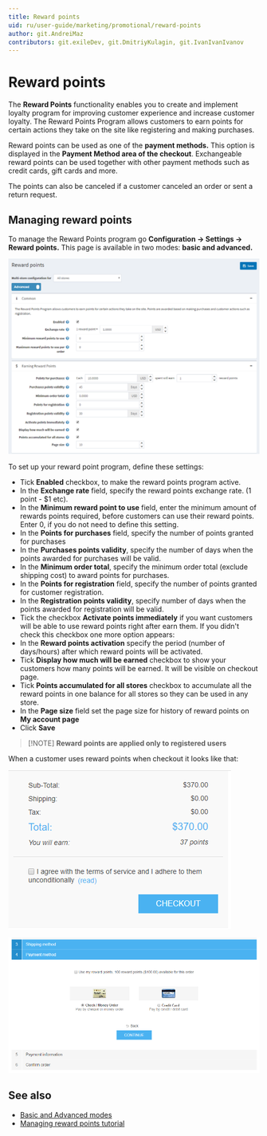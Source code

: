 ```yaml
---
title: Reward points
uid: ru/user-guide/marketing/promotional/reward-points
author: git.AndreiMaz
contributors: git.exileDev, git.DmitriyKulagin, git.IvanIvanIvanov
---
```


# Reward points

The **Reward Points** functionality enables you to create and implement loyalty program for improving customer experience and increase customer loyalty. The Reward Points Program allows customers to earn points for certain actions they take on the site like registering and making purchases.

Reward points can be used as one of the **payment methods.** This option is displayed in the **Payment Method area of the checkout**. Exchangeable reward points can be used together with other payment methods such as credit cards, gift cards and more.

The points can also be canceled if a customer canceled an order or sent a return request.

## Managing reward points

To manage the Reward Points program go **Configuration → Settings → Reward points.** This page is available in two modes: **basic and advanced.**

![reward_points](_static/reward-points/reward_points.png)

To set up your reward point program, define these settings:

- Tick **Enabled** checkbox, to make the reward points program active.
- In the **Exchange rate** field, specify the reward points exchange rate. (1 point - $1 etc).
- In the **Minimum reward point to use** field, enter the minimum amount of rewards points required, before customers can use their reward points. Enter 0, if you do not need to define this setting.
- In the **Points for purchases** field, specify the number of points granted for purchases
- In the **Purchases points validity**, specify the number of  days when the points awarded for purchases will be valid.
- In the **Minimum order total**, specify the minimum order total (exclude shipping cost) to award points for purchases.
- In the **Points for registration** field, specify the number of points granted for customer registration.
- In the **Registration points validity**, specify number of days when the points awarded for registration will be valid.
- Tick the checkbox **Activate points immediately** if you want customers will be able to use reward points right after earn them. If you didn't check this checkbox one more option appears:
- In the **Reward points activation** specify the period (number of days/hours) after which reward points will be activated.
- Tick **Display how much will be earned** checkbox to show your customers how many points will be earned. It will be visible on checkout page.
- Tick **Points accumulated for all stores** checkbox to accumulate all the reward points in one balance for all stores so they can be used in any store.
- In the **Page size** field set the page size for history of reward points on **My account page**
- Click **Save**

> [!NOTE] **Reward points are applied only to registered users**

When a customer uses reward points when checkout it looks like that:

![reward_points_checkout](_static/reward-points/reward_will_earn.png)

![reward_points_checkout](_static/reward-points/reward_pints_checkout.png)

## See also

- [Basic and Advanced modes](xref:en/user-guide/configuring/nopcommerce-interface)
- [Managing reward points tutorial](https://www.youtube.com/watch?v=lE4-xDUKkd0&index=14&list=PLnL_aDfmRHwsbhj621A-RFb1KnzeFxYz4)

